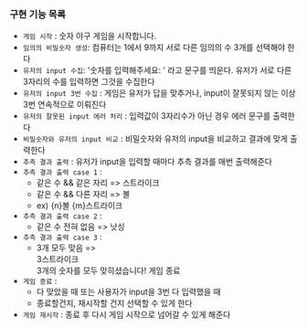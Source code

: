 ### 구현 기능 목록

- `게임 시작` : 숫자 야구 게임을 시작합니다.
- `임의의 비밀숫자 생성`: 컴퓨터는 1에서 9까지 서로 다른 임의의 수 3개를 선택해야 한다
- `유저의 input 수집`: '숫자를 입력해주세요: ' 라고 문구를 띄운다. 유저가 서로 다른 3자리의 수를 입력하면 그것을 수집한다
- `유저의 input 3번 수집` : 게임은 유저가 답을 맞추거나, input이 잘못되지 않는 이상 3번 연속적으로 이뤄진다
- `유저의 잘못된 input 에러 처리` : 입력값이 3자리수가 아닌 경우 에러 문구를 출력한다
- `비밀숫자와 유저의 input 비교` : 비밀숫자와 유저의 input을 비교하고 결과에 맞게 출력한다
- `추측 결과 출력` : 유저가 input을 입력할 때마다 추측 결과를 매번 출력해준다
- `추측 결과 출력 case 1` :
  - 같은 수 && 같은 자리 => 스트라이크
  - 같은 수 && 다른 자리 => 볼
  - ex) {n}볼 {m}스트라이크
- `추측 결과 출력 case 2` :
  - 같은 수 전혀 없음 => 낫싱
- `추측 결과 출력 case 3` :
  - 3개 모두 맞음 => <br> 3스트라이크<br>
    3개의 숫자를 모두 맞히셨습니다! 게임 종료
- `게임 종료` :
  - 다 맞았을 때 또는 사용자가 input을 3번 다 입력했을 때
  - 종료할건지, 재시작할 건지 선택할 수 있게 한다
- `게임 재시작` : 종료 후 다시 게임 시작으로 넘어갈 수 있게 해준다
